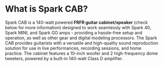 # What is Spark CAB?

Spark CAB is a 140-watt powered **FRFR guitar cabinet/speaker** (check below for more information) designed to work seamlessly with Spark 40, Spark MINI, and Spark GO amps - providing a hassle-free setup and operation, as well as other gear and digital modeling processors. The Spark CAB provides guitarists with a versatile and high-quality sound reproduction solution for use in live performances, recording sessions, and home practice. The cabinet features a 10-inch woofer and 2 high-frequency dome tweeters, powered by a built-in 140-watt Class D amplifier.